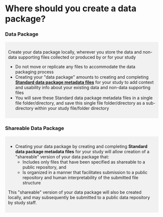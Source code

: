 # Where should you create a data package?


### Data Package

<div markdown="1" style="background-color:rgba(0, 0, 0, 0.0470588); text-align:left; vertical-align: top; padding:10px 10px; margin-bottom: 10px;">

Create your data package locally, wherever you store the data and non-data supporting files collected or produced by or for your study 

* Do not move or replicate any files to accommodate the data packaging process
* Creating your "data package" amounts to creating and completing [**Standard data package metadata files**](../terms/index.md#standard-data-package-metadata-files) for your study to add context and usability info about your existing data and non-data supporting files
* You will save these Standard data package metadata files in a single file folder/directory, and save this single file folder/directory as a sub-directory within your study file/folder directory  

</div>

### Shareable Data Package

<div markdown="1" style="background-color:rgba(0, 0, 0, 0.0470588); text-align:left; vertical-align: top; padding:10px 10px; margin-bottom: 10px;">

* Creating your data package by creating and completing **Standard data package metadata files** for your study will allow creation of a "shareable" version of your data package that: 
  * Includes only files that have been specified as shareable to a public repository, and
  * Is organized in a manner that facilitates submission to a public repository and human interpretability of the submitted file structure 
     
This "shareable" version of your data package will also be created locally, and may subsequently be submitted to a public data repository by study staff.

</div>